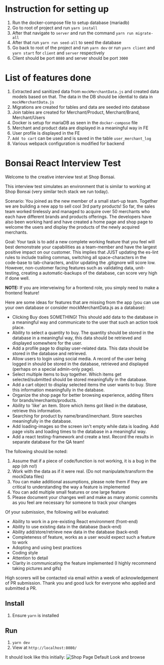 # Instruction for setting up
1. Run the docker-compose file to setup database (mariadb)
2. Go to root of project and run `yarn install`
3. After that navigate to `server` and run the command `yarn run migrate-all`
4. After that run `yarn run seed-all` to seed the database
5. Go back to root of the project and run `yarn dev` or run `yarn client` and `yarn start` for `client` and `server` respectively
6. Client should be port `8080` and server should be port `3000`

# List of features done
1. Extracted and sanitized data from `mockMerchantData.js` and created data models based on that. The data in the DB should be idential to data in `mockMerchantData.js`
2. Migrations are created for tables and data are seeded into database
3. Join tables are created for Merchant/Product, Merchant/Brand, Merchant/Users
4. Docker is setup for mariaDB as seen in the `docker-compose` file
5. Merchant and product data are displayed in a meaningful way in FE
6. User profile is displayed in the FE
7. `Add to cart` can be used and is saved in the table `user_merchant_log`
8. Various webpack configuration is modified for backend

# Bonsai React Interview Test

Welcome to the creative interview test at Shop Bonsai.

This interview test simulates an environment that is similar to working at Shop Bonsai (very similar tech stack we run today).

Scenario:
You joined as the new member of a small start-up team. Together we are building a new app to sell cool 3rd party products! So far, the sales team worked tirelessly and managed to acquire over 50 merchants who each have different brands and products offerings. The developers have also been working hard and have created a home page and shop page to welcome the users and display the products of the newly acquired merchants.

Goal:
Your task is to add a new complete working feature that you feel will best demonstrate your capabilities as a team-member and have the largest positive impact on our customer. This implies that JUST updating the es-lint rules to include trailing commas, switching all space-characters in the code-base to tab-characters, and/or updating the .gitignore will score low. However, non-customer facing features such as validating data, unit-testing, creating a automatic-backups of the database, can score very high if done well.

**NOTE:** If you are interveiwing for a frontend role, you simply need to make a frontend feature!

Here are some ideas for features that are missing from the app (you can use your own database or consider mockMerchantData.js as a database):
 - Clicking Buy does SOMETHING! This should add data to the database in a meaningful way and communicate to the user that such an action took place.
 - Ability to select a quantity to buy. The quantity should be stored in the database in a meaningful way, this data should be retrieved and displayed somewhere for the user.
 - Add a profile page to display user-related data. This data should be stored in the database and retrieved.
 - Allow users to login using social media. A record of the user being logged in should be stored in the database, retrieved and displayed (perhaps on a special admin-only page).
 - Select multiple items to buy together. Which items get selected/submitted should be stored meaningfully in the database.
 - Add a cart object to display selected items the user wants to buy. Store this information meaningfully in the database.
 - Organize the shop page for better browsing experience, adding filters for brands/merchants/products.
 - Ability to 'like' an item. Store which items got liked in the database, retrieve this information.
 - Searching for product by name/brand/merchant. Store searches meaningfully in the database.
 - Add loading-images so the screen isn't empty while data is loading. Add page visits and loading times to the database in a meaningful way.
 - Add a react testing-framework and create a test. Record the results in separate database for the QA team!

The following should be noted:
1. Assume that if a piece of code/function is not working, it is a bug in the app (oh no!)
2. Work with the data as if it were real. (Do not manipulate/transform the mockData files)
3. You can make additional assumptions, please note them if they are critical to understanding the way a feature is implemented
4. You can add multiple small features or one large feature
5. Please document your changes well and make as many atomic commits as you feel are necessary for someone to track your changes

Of your submission, the following will be evaluated:
- Ability to work in a pre-existing React environment (front-end)
- Ability to use existing data in the database (back-end)
- Ability add/store/retrieve new data in the database (back-end)
- Completeness of feature, works as a user would expect such a feature to work
- Adopting and using best practices
- Coding style
- Attention to detail
- Clarity in communicating the feature implemented (I highly recommend taking pictures and gifs)

High scorers will be contacted via email within a week of acknowledgement of PR submission.
Thank you and good luck for everyone who applied and submitted a PR.

## Install
1. Ensure `yarn` is installed


## Run
1. `yarn dev`
2. View at `http://localhost:8080/`

It should look like this initially:
![Shop Page Default Look and browse](https://raw.githubusercontent.com/ShopBonsai/react-interview-test/master/docs/shopPage.gif)

